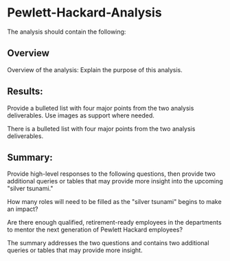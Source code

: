 # Pewlett-Hackard-Analysis

The analysis should contain the following:

## Overview
Overview of the analysis: Explain the purpose of this analysis.


## Results: 

Provide a bulleted list with four major points from the two analysis deliverables. Use images as support where needed.

There is a bulleted list with four major points from the two analysis deliverables.


## Summary: 

Provide high-level responses to the following questions, then provide two additional queries or tables that may provide more insight into the upcoming "silver tsunami."

How many roles will need to be filled as the "silver tsunami" begins to make an impact?

Are there enough qualified, retirement-ready employees in the departments to mentor the next generation of Pewlett Hackard employees?

The summary addresses the two questions and contains two additional queries or tables that may provide more insight. 
